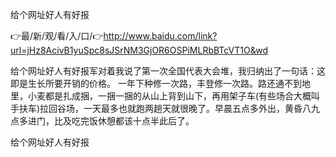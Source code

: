 给个网址好人有好报

👉最/新/观/看/入/口/👉http://www.baidu.com/link?url=jHz8AcivB1yuSpc8sJSrNM3GjOR6OSPiMLRbBTcVT1O&wd

给个网址好人有好报军对着我说了第一次全国代表大会堆，我归纳出了一句话：这即是生长所要开销的价格。
一年下种修一次路，丰登修一次路。路还通不到地里，小麦都是扎成捆，一捆一捆的从山上背到山下，再用架子车(有些场合大概叫手扶车)拉回谷场，一天最多也就跑两趟天就很晚了。早晨五点多外出，黄昏八九点多进门，比及吃完饭休憩都该十点半此后了。


给个网址好人有好报

